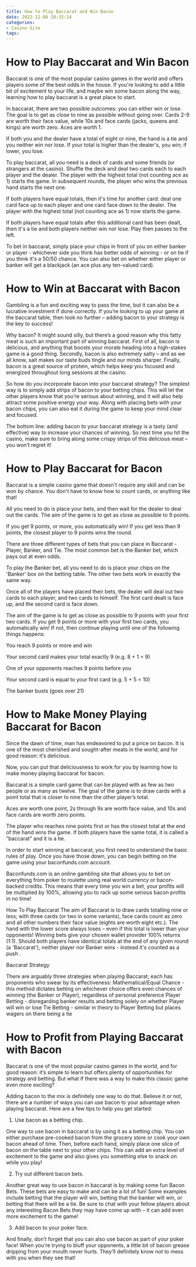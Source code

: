 ```yaml
---
title: How to Play Baccarat and Win Bacon
date: 2022-12-08 20:32:24
categories:
- Casino Site
tags:
---
```



#  How to Play Baccarat and Win Bacon

Baccarat is one of the most popular casino games in the world and offers players some of the best odds in the house. If you're looking to add a little bit of excitement to your life, and maybe win some bacon along the way, learning how to play baccarat is a great place to start.

In baccarat, there are two possible outcomes: you can either win or lose. The goal is to get as close to nine as possible without going over. Cards 2-9 are worth their face value, while 10s and face cards (jacks, queens and kings) are worth zero. Aces are worth 1.

If both you and the dealer have a total of eight or nine, the hand is a tie and you neither win nor lose. If your total is higher than the dealer's, you win; if lower, you lose.

To play baccarat, all you need is a deck of cards and some friends (or strangers at the casino). Shuffle the deck and deal two cards each to each player and the dealer. The player with the highest total (not counting ace as 1) starts the game. In subsequent rounds, the player who wins the previous hand starts the next one.

If both players have equal totals, then it's time for another card: deal one card face up to each player and one card face down to the dealer. The player with the highest total (not counting ace as 1) now starts the game.

If both players have equal totals after this additional card has been dealt, then it's a tie and both players neither win nor lose. Play then passes to the left.

To bet in baccarat, simply place your chips in front of you on either banker or player - whichever side you think has better odds of winning - or on tie if you think it's a 50/50 chance. You can also bet on whether either player or banker will get a blackjack (an ace plus any ten-valued card).

#  How to Win at Baccarat with Bacon

Gambling is a fun and exciting way to pass the time, but it can also be a lucrative investment if done correctly. If you’re looking to up your game at the baccarat table, then look no further – adding bacon to your strategy is the key to success!

Why bacon? It might sound silly, but there’s a good reason why this fatty meat is such an important part of winning baccarat. First of all, bacon is delicious, and anything that boosts your morale heading into a high-stakes game is a good thing. Secondly, bacon is also extremely salty – and as we all know, salt makes our taste buds tingle and our minds sharper. Finally, bacon is a great source of protein, which helps keep you focused and energized throughout long sessions at the casino.

So how do you incorporate bacon into your baccarat strategy? The simplest way is to simply add strips of bacon to your betting chips. This will let the other players know that you’re serious about winning, and it will also help attract some positive energy your way. Along with placing bets with your bacon chips, you can also eat it during the game to keep your mind clear and focused.

The bottom line: adding bacon to your baccarat strategy is a tasty (and effective) way to increase your chances of winning. So next time you hit the casino, make sure to bring along some crispy strips of this delicious meat – you won’t regret it!

#  How to Play Baccarat for Bacon

Baccarat is a simple casino game that doesn't require any skill and can be won by chance. You don't have to know how to count cards, or anything like that!

All you need to do is place your bets, and then wait for the dealer to deal out the cards. The aim of the game is to get as close as possible to 9 points.

If you get 9 points, or more, you automatically win! If you get less than 9 points, the closest player to 9 points wins the round.

There are three different types of bets that you can place in Baccarat - Player, Banker, and Tie. The most common bet is the Banker bet, which pays out at even odds.

To play the Banker bet, all you need to do is place your chips on the 'Banker' box on the betting table. The other two bets work in exactly the same way.

Once all of the players have placed their bets, the dealer will deal out two cards to each player, and two cards to himself. The first card dealt is face up, and the second card is face down.

The aim of the game is to get as close as possible to 9 points with your first two cards. If you get 9 points or more with your first two cards, you automatically win! If not, then continue playing until one of the following things happens:




You reach 9 points or more and win



Your second card makes your total exactly 9 (e.g. 8 + 1 = 9)



One of your opponents reaches 9 points before you



Your second card is equal to your first card (e.g. 5 + 5 = 10)



The banker busts (goes over 21)

#  How to Make Money Playing Baccarat for Bacon

Since the dawn of time, man has endeavored to put a price on bacon. It is one of the most cherished and sought-after meats in the world, and for good reason: it’s delicious.

Now, you can put that deliciousness to work for you by learning how to make money playing baccarat for bacon.

Baccarat is a simple card game that can be played with as few as two people or as many as twelve. The goal of the game is to draw cards with a point total that is closer to nine than the other player’s total.

Aces are worth one point, 2s through 9s are worth face value, and 10s and face cards are worth zero points.

The player who reaches nine points first or has the closest total at the end of the hand wins the game. If both players have the same total, it is called a “baccarat” and it is a tie.

In order to start winning at baccarat, you first need to understand the basic rules of play. Once you have those down, you can begin betting on the game using your baconfunds.com account.

Baconfunds.com is an online gambling site that allows you to bet on everything from poker to roulette using real world currency or bacon-backed credits. This means that every time you win a bet, your profits will be multiplied by 100%, allowing you to rack up some serious bacon profits in no time!


  How To Play Baccarat 
The aim of Baccarat is to draw cards totalling nine or less; with three cards (or two in some variants), face cards count as zero and all other numbers their face value (eights are worth eight etc.). The hand with the lower score always loses – even if this total is lower than your opponents! Winning bets give your chosen wallet provider 100% returns (1:1). Should both players have identical totals at the end of any given round (a 'Baccarat'), neither player nor Banker wins - instead it's counted as a push . 

 Baccarat Strategy 

There are arguably three strategies when playing Baccarat; each has proponents who swear by its effectiveness: Mathematical/Equal Chance - this method dictates betting on whichever choice offers even chances of winning (the Banker or Player), regardless of personal preference  Player Betting - disregarding banker results and betting solely on whether Player will win or lose Tie Betting - similar in theory to Player Betting but places wagers on there being a tie

#  How to Profit from Playing Baccarat with Bacon

Baccarat is one of the most popular casino games in the world, and for good reason: it’s simple to learn but offers plenty of opportunities for strategy and betting. But what if there was a way to make this classic game even more exciting?

Adding bacon to the mix is definitely one way to do that. Believe it or not, there are a number of ways you can use bacon to your advantage when playing baccarat. Here are a few tips to help you get started:

1. Use bacon as a betting chip.

One way to use bacon in baccarat is by using it as a betting chip. You can either purchase pre-cooked bacon from the grocery store or cook your own bacon ahead of time. Then, before each hand, simply place one slice of bacon on the table next to your other chips. This can add an extra level of excitement to the game and also gives you something else to snack on while you play!

2. Try out different bacon bets.

Another great way to use bacon in baccarat is by making some fun Bacon Bets. These bets are easy to make and can be a lot of fun! Some examples include betting that the player will win, betting that the banker will win, or betting that there will be a tie. Be sure to chat with your fellow players about any interesting Bacon Bets they may have come up with – it can add even more excitement to the game!

3. Add bacon to your poker face.

And finally, don’t forget that you can also use bacon as part of your poker face! When you’re trying to bluff your opponents, a little bit of bacon grease dripping from your mouth never hurts. They’ll definitely know not to mess with you when they see that!